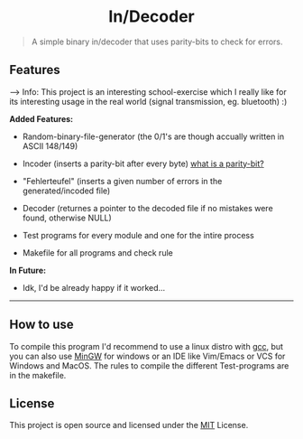 <h1 align="center">
  In/Decoder
</h1>

> A simple binary in/decoder that uses parity-bits to check for errors.

## Features

--> Info: This project is an interesting school-exercise which I really like for its interesting usage in the real world (signal transmission, eg. bluetooth) :)

**Added Features:**
- Random-binary-file-generator (the 0/1's are though accually written in ASCII 148/149)
- Incoder (inserts a parity-bit after every byte) [what is a parity-bit?](https://en.wikipedia.org/wiki/Parity_bit)
- "Fehlerteufel" (inserts a given number of errors in the generated/incoded file)
- Decoder (returnes a pointer to the decoded file if no mistakes were found, otherwise NULL)

- Test programs for every module and one for the intire process
- Makefile for all programs and check rule

**In Future:**
- Idk, I'd be already happy if it worked...

---

## How to use

To compile this program I'd recommend to use a linux distro with [gcc](https://www.gnu.org/software/gcc/), but you can also use [MinGW](https://www.mingw-w64.org/) for windows or an IDE like Vim/Emacs or VCS for Windows and MacOS.
The rules to compile the different Test-programs are in the makefile.

## License

This project is open source and licensed under the [MIT](/LICENSE) License.
